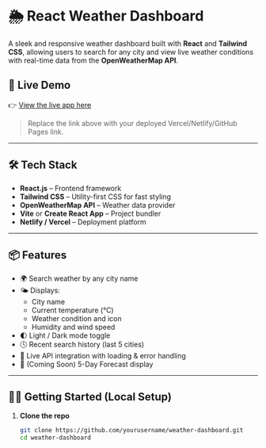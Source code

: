 # 🌦️ React Weather Dashboard

A sleek and responsive weather dashboard built with **React** and **Tailwind CSS**, allowing users to search for any city and view live weather conditions with real-time data from the **OpenWeatherMap API**.

## 🚀 Live Demo

👉 [View the live app here](https://your-deployment-url.vercel.app)

> Replace the link above with your deployed Vercel/Netlify/GitHub Pages link.

---

## 🛠️ Tech Stack

- **React.js** – Frontend framework
- **Tailwind CSS** – Utility-first CSS for fast styling
- **OpenWeatherMap API** – Weather data provider
- **Vite** or **Create React App** – Project bundler
- **Netlify / Vercel** – Deployment platform

---

## 📦 Features

- 🌍 Search weather by any city name
- 🌤️ Displays:
  - City name
  - Current temperature (°C)
  - Weather condition and icon
  - Humidity and wind speed
- 🌓 Light / Dark mode toggle
- 🕓 Recent search history (last 5 cities)
- 🔁 Live API integration with loading & error handling
- 📆 (Coming Soon) 5-Day Forecast display

---

## 🧑‍💻 Getting Started (Local Setup)

1. **Clone the repo**
   ```bash
   git clone https://github.com/yourusername/weather-dashboard.git
   cd weather-dashboard
